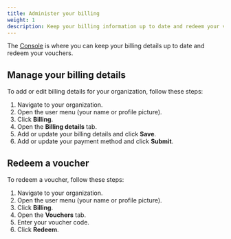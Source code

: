 ```yaml
---
title: Administer your billing
weight: 1
description: Keep your billing information up to date and redeem your vouchers from the Console.
---
```


The [Console](/administration/web/_index.md) is where you can keep your billing details up to date and redeem your vouchers.

## Manage your billing details

To add or edit billing details for your organization, follow these steps:

1.  Navigate to your organization.
2.  Open the user menu (your name or profile picture).
3.  Click **Billing**.</br>
4.  Open the **Billing details** tab.
5.  Add or update your billing details and click **Save**.
6.  Add or update your payment method and click **Submit**.

## Redeem a voucher

To redeem a voucher, follow these steps:

1.  Navigate to your organization.
2.  Open the user menu (your name or profile picture).
3.  Click **Billing**.</br>
4.  Open the **Vouchers** tab.
5.  Enter your voucher code.
6.  Click **Redeem**.
